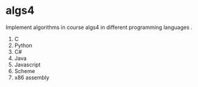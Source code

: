 algs4
=====

Implement algorithms in course algs4 in different programming languages .

1. C
2. Python
3. C#
4. Java
5. Javascript
6. Scheme 
7. x86 assembly

